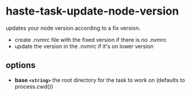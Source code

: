 # haste-task-update-node-version
updates your node version according to a fix version.

* create .nvmrc file with the fixed version if there is no .nvmrc
* update the version in the .nvmrc if it's on lower version

## options
* **base `<string>`** the root directory for the task to work on (defaults to process.cwd())
